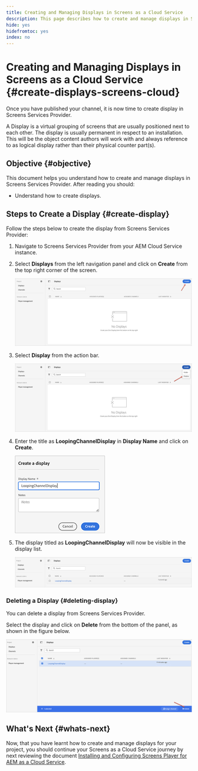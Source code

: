 ```yaml
---
title: Creating and Managing Displays in Screens as a Cloud Service
description: This page describes how to create and manage displays in Screens as a Cloud Service.
hide: yes
hidefromtoc: yes
index: no
---
```


# Creating and Managing Displays in Screens as a Cloud Service {#create-displays-screens-cloud}

Once you have published your channel, it is now time to create display in Screens Services Provider.

A Display is a virtual grouping of screens that are usually positioned next to each other. The display is usually permanent in respect to an installation. This will be the object content authors will work with and always reference to as logical display rather than their physical counter part(s).

## Objective {#objective}

This document helps you understand how to create and manage displays in Screens Services Provider. After reading you should:

* Understand how to create displays.

## Steps to Create a Display {#create-display}

Follow the steps below to create the display from Screens Services Provider:

1. Navigate to Screens Services Provider from your AEM Cloud Service instance.
1. Select **Displays** from the left navigation panel and click on **Create** from the top right corner of the screen.

   ![image](/help/screens-cloud/assets/display/disp-1.png)

1. Select **Display** from the action bar.

   ![image](/help/screens-cloud/assets/display/disp-2.png)

1. Enter the title as **LoopingChannelDisplay** in **Display Name** and click on **Create**.

   ![image](/help/screens-cloud/assets/display/disp3.png)

1. The display titled as **LoopingChannelDisplay** will now be visible in the display list.

   ![image](/help/screens-cloud/assets/display/disp-4.png)

### Deleting a Display {#deleting-display}

You can delete a display from Screens Services Provider.

Select the display and click on **Delete** from the bottom of the panel, as shown in the figure below.

   ![image](/help/screens-cloud/assets/display/disp-5.png)

## What's Next {#whats-next}

Now, that you have learnt how to create and manage displays for your project, you should continue your Screens as a Cloud Service journey by next reviewing the document [Installing and Configuring Screens Player for AEM as a Cloud Service](/help/screens-cloud/managing-players-registration/installing-screens-cloud-player.md).